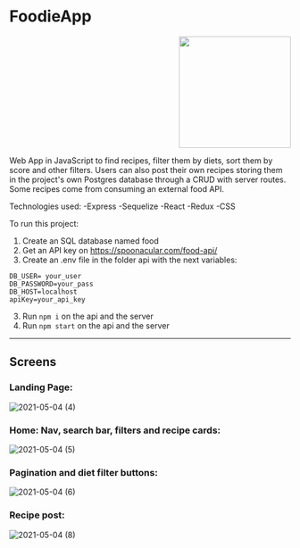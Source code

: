 
# FoodieApp

<p align="right">
  <img height="200" src="https://www.pngfind.com/pngs/m/19-199305_collection-of-dinner-png-high-quality-food.png" />
</p>

Web App in JavaScript to find recipes, filter them by diets, sort them by score and other filters. Users can also post their own recipes storing them in the project's own Postgres database through a CRUD with server routes. Some recipes come from consuming an external food API.

Technologies used:
-Express
-Sequelize
-React
-Redux
-CSS

To run this project: 

1. Create an SQL database named food
2. Get an API key on https://spoonacular.com/food-api/
3. Create an .env file in the folder api with the next variables:
```
DB_USER= your_user
DB_PASSWORD=your_pass
DB_HOST=localhost
apiKey=your_api_key
```

3. Run ```npm i``` on the api and the server
4. Run ```npm start``` on the api and the server

<hr/>

## Screens
 
### Landing Page:

![2021-05-04 (4)](https://user-images.githubusercontent.com/73494684/116958747-f95f8200-ac71-11eb-91ac-22f41bc6845b.png)

### Home: Nav, search bar, filters and recipe cards:

![2021-05-04 (5)](https://user-images.githubusercontent.com/73494684/116958838-3d528700-ac72-11eb-9d2c-610e114c8d56.png)

### Pagination and diet filter buttons:

![2021-05-04 (6)](https://user-images.githubusercontent.com/73494684/116958918-768af700-ac72-11eb-94c3-4af12e0c5bb3.png)

### Recipe post:

![2021-05-04 (8)](https://user-images.githubusercontent.com/73494684/116959083-e8fbd700-ac72-11eb-9ff2-4c75639d971e.png)



